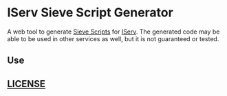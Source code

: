 # IServ Sieve Script Generator

A web tool to generate [Sieve Scripts](https://iserv-akademie.de/shared-data/videos/sonstige/sieve-script) for [IServ](https://iserv.de/).
The generated code may be able to be used in other services as well, but it is not guaranteed or tested.

## Use

## [LICENSE](LICENSE)
